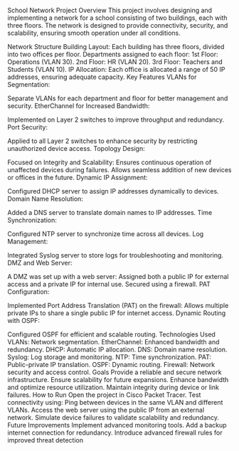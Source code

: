 School Network Project
Overview
This project involves designing and implementing a network for a school consisting of two buildings, each with three floors. The network is designed to provide connectivity, security, and scalability, ensuring smooth operation under all conditions.

Network Structure
Building Layout:
Each building has three floors, divided into two offices per floor.
Departments assigned to each floor:
1st Floor: Operations (VLAN 30).
2nd Floor: HR (VLAN 20).
3rd Floor: Teachers and Students (VLAN 10).
IP Allocation:
Each office is allocated a range of 50 IP addresses, ensuring adequate capacity.
Key Features
VLANs for Segmentation:

Separate VLANs for each department and floor for better management and security.
EtherChannel for Increased Bandwidth:

Implemented on Layer 2 switches to improve throughput and redundancy.
Port Security:

Applied to all Layer 2 switches to enhance security by restricting unauthorized device access.
Topology Design:

Focused on Integrity and Scalability:
Ensures continuous operation of unaffected devices during failures.
Allows seamless addition of new devices or offices in the future.
Dynamic IP Assignment:

Configured DHCP server to assign IP addresses dynamically to devices.
Domain Name Resolution:

Added a DNS server to translate domain names to IP addresses.
Time Synchronization:

Configured NTP server to synchronize time across all devices.
Log Management:

Integrated Syslog server to store logs for troubleshooting and monitoring.
DMZ and Web Server:

A DMZ was set up with a web server:
Assigned both a public IP for external access and a private IP for internal use.
Secured using a firewall.
PAT Configuration:

Implemented Port Address Translation (PAT) on the firewall:
Allows multiple private IPs to share a single public IP for internet access.
Dynamic Routing with OSPF:

Configured OSPF for efficient and scalable routing.
Technologies Used
VLANs: Network segmentation.
EtherChannel: Enhanced bandwidth and redundancy.
DHCP: Automatic IP allocation.
DNS: Domain name resolution.
Syslog: Log storage and monitoring.
NTP: Time synchronization.
PAT: Public-private IP translation.
OSPF: Dynamic routing.
Firewall: Network security and access control.
Goals
Provide a reliable and secure network infrastructure.
Ensure scalability for future expansions.
Enhance bandwidth and optimize resource utilization.
Maintain integrity during device or link failures.
How to Run
Open the project in Cisco Packet Tracer.
Test connectivity using:
Ping between devices in the same VLAN and different VLANs.
Access the web server using the public IP from an external network.
Simulate device failures to validate scalability and redundancy.
Future Improvements
Implement advanced monitoring tools.
Add a backup internet connection for redundancy.
Introduce advanced firewall rules for improved threat detection
